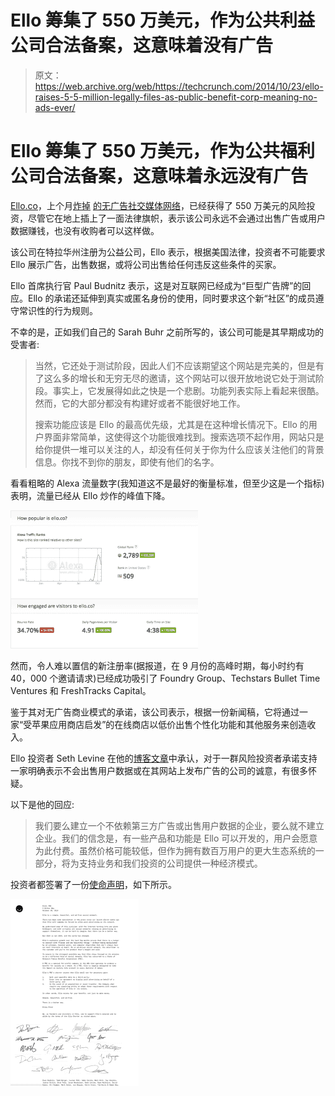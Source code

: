 # Ello 筹集了 550 万美元，作为公共利益公司合法备案，这意味着没有广告

> 原文：<https://web.archive.org/web/https://techcrunch.com/2014/10/23/ello-raises-5-5-million-legally-files-as-public-benefit-corp-meaning-no-ads-ever/>

# Ello 筹集了 550 万美元，作为公共福利公司合法备案，这意味着永远没有广告

[Ello.co](https://web.archive.org/web/20230322232856/https://ello.co/beta-public-profiles)，上个月[炸掉](https://web.archive.org/web/20230322232856/https://techcrunch.com/2014/09/25/ello-ello-new-no-ads-social-network-ello-is-blowing-up-right-now/) [的无广告社交媒体网络](https://web.archive.org/web/20230322232856/https://techcrunch.com/2014/09/29/no-people-are-not-leaving-facebook-in-droves-for-ello/)，已经获得了 550 万美元的风险投资，尽管它在地上插上了一面法律旗帜，表示该公司永远不会通过出售广告或用户数据赚钱，也没有收购者可以这样做。

该公司在特拉华州注册为公益公司，Ello 表示，根据美国法律，投资者不可能要求 Ello 展示广告，出售数据，或将公司出售给任何违反这些条件的买家。

Ello 首席执行官 Paul Budnitz 表示，这是对互联网已经成为“巨型广告牌”的回应。Ello 的承诺还延伸到真实或匿名身份的使用，同时要求这个新“社区”的成员遵守常识性的行为规则。

不幸的是，正如我们自己的 Sarah Buhr 之前所写的，该公司可能是其早期成功的受害者:

> 当然，它还处于测试阶段，因此人们不应该期望这个网站是完美的，但是有了这么多的增长和无穷无尽的邀请，这个网站可以很开放地说它处于测试阶段。事实上，它发展得如此之快是一个悲剧。功能列表实际上看起来很酷。然而，它的大部分都没有构建好或者不能很好地工作。
> 
> 搜索功能应该是 Ello 的最高优先级，尤其是在这种增长情况下。Ello 的用户界面非常简单，这使得这个功能很难找到。搜索选项不起作用，网站只是给你提供一堆可以关注的人，却没有任何关于你为什么应该关注他们的背景信息。你找不到你的朋友，即使有他们的名字。

看看粗略的 Alexa 流量数字(我知道这不是最好的衡量标准，但至少这是一个指标)表明，流量已经从 Ello 炒作的峰值下降。

![Screen Shot 2014-10-23 at 10.20.43 AM](img/c9d784663ac3db92e98861e47a19447a.png)

然而，令人难以置信的新注册率(据报道，在 9 月份的高峰时期，每小时约有 40，000 个邀请请求)已经成功吸引了 Foundry Group、Techstars Bullet Time Ventures 和 FreshTracks Capital。

鉴于其对无广告商业模式的承诺，该公司表示，根据一份新闻稿，它将通过一家“受苹果应用商店启发”的在线商店以低价出售个性化功能和其他服务来创造收入。

Ello 投资者 Seth Levine 在他的[博客文章](https://web.archive.org/web/20230322232856/http://foundrygroup.com/blog/2014/10/our-investment-in-ello/)中承认，对于一群风险投资者承诺支持一家明确表示不会出售用户数据或在其网站上发布广告的公司的诚意，有很多怀疑。

以下是他的回应:

> 我们要么建立一个不依赖第三方广告或出售用户数据的企业，要么就不建立企业。我们的信念是，有一些产品和功能是 Ello 可以开发的，用户会愿意为此付费。虽然价格可能较低，但作为拥有数百万用户的更大生态系统的一部分，将为支持业务和我们投资的公司提供一种经济模式。

投资者都签署了一份[使命声明](https://web.archive.org/web/20230322232856/https://ello.co/downloads/ello-pbc.pdf)，如下所示。

![Screen Shot 2014-10-23 at 10.27.59 AM](img/13fbefc0746cc495d4c3a4f5d05d026d.png)